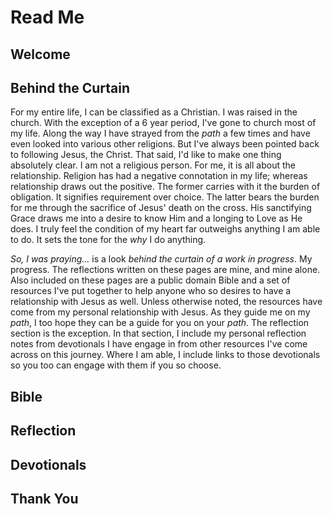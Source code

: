 # Read Me

## Welcome



## Behind the Curtain

For my entire life, I can be classified as a Christian. I was raised in the church. With the exception of a 6 year period, I've gone to church most of my life. Along the way I have strayed from the *path* a few times and have even looked into various other religions. But I've always been pointed back to following Jesus, the Christ. That said, I'd like to make one thing absolutely clear. I am not a religious person. For me, it is all about the relationship. Religion has had a negative connotation in my life; whereas relationship draws out the positive. The former carries with it the burden of obligation. It signifies requirement over choice. The latter bears the burden for me through the sacrifice of Jesus' death on the cross. His sanctifying Grace draws me into a desire to know Him and a longing to Love as He does. I truly feel the condition of my heart far outweighs anything I am able to do. It sets the tone for the *why* I do anything.

*So, I was praying...* is a look *behind the curtain of a work in progress*. My progress. The reflections written on these pages are mine, and mine alone. Also included on these pages are a public domain Bible and a set of resources I've put together to help anyone who so desires to have a relationship with Jesus as well. Unless otherwise noted, the resources have come from my personal relationship with Jesus. As they guide me on my *path*, I too hope they can be a guide for you on your *path*. The reflection section is the exception. In that section, I include my personal reflection notes from devotionals I have engage in from other resources I've come across on this journey. Where I am able, I include links to those devotionals so you too can engage with them if you so choose.

## Bible



## Reflection



## Devotionals



## Thank You


